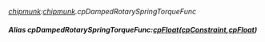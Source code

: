 _[chipmunk](../../modules/chipmunk/chipmunk-module.md):[chipmunk](../../modules/chipmunk/chipmunk-module.md).cpDampedRotarySpringTorqueFunc_
##### Alias cpDampedRotarySpringTorqueFunc:[cpFloat](../../modules/chipmunk/chipmunk-cpfloat.md)([cpConstraint](../../modules/chipmunk/chipmunk-cpconstraint.md),[cpFloat](../../modules/chipmunk/chipmunk-cpfloat.md))

